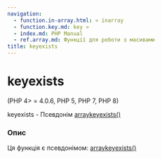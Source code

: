 ```yaml
---
navigation:
  - function.in-array.html: « inarray
  - function.key.md: key »
  - index.md: PHP Manual
  - ref.array.md: Функції для роботи з масивами
title: keyexists
---
```

# keyexists

(PHP 4> = 4.0.6, PHP 5, PHP 7, PHP 8)

keyexists - Псевдонім [arraykeyexists()](function.array-key-exists.html)

### Опис

Ця функція є псевдонімом: [arraykeyexists()](function.array-key-exists.html)
